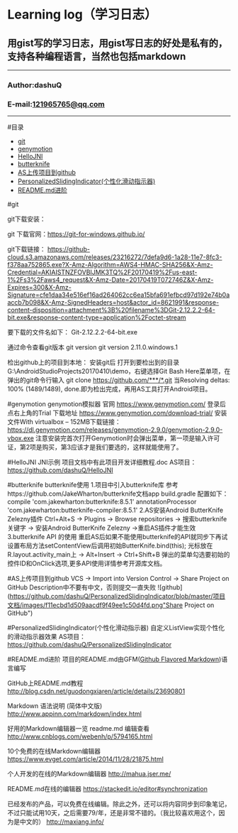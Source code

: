Learning log（学习日志）
======================
用gist写的学习日志，用gist写日志的好处是私有的，支持各种编程语言，当然也包括markdown
---------------------------------------------------------------------------
**********************************************
### Author:dashuQ
### E-mail:121965765@qq.com
**********************************************
#目录
* [git](#git)
* [genymotion](#genymotion)
* [HelloJNI](#HelloJNI)
* [butterknife](#butterknife)
* [AS上传项目到github](#AS上传项目到github)
* [PersonalizedSlidingIndicator(个性化滑动指示器)](#PersonalizedSlidingIndicator(个性化滑动指示器))
* [README.md进阶](#README.md进阶)

#git

git下载安装：

git 下载官网：https://git-for-windows.github.io/

git下载链接：
https://github-cloud.s3.amazonaws.com/releases/23216272/7defa9d6-1a28-11e7-8fc3-f378aa752865.exe?X-Amz-Algorithm=AWS4-HMAC-SHA256&X-Amz-Credential=AKIAISTNZFOVBIJMK3TQ%2F20170419%2Fus-east-1%2Fs3%2Faws4_request&X-Amz-Date=20170419T072746Z&X-Amz-Expires=300&X-Amz-Signature=cfe1daa34e516ef16ad264062cc6ea15bfa691efbcd97d192e74b0aaccb7b098&X-Amz-SignedHeaders=host&actor_id=8621991&response-content-disposition=attachment%3B%20filename%3DGit-2.12.2.2-64-bit.exe&response-content-type=application%2Foctet-stream

要下载的文件名如下：
Git-2.12.2.2-64-bit.exe

通过命令查看git版本
git version
git version 2.11.0.windows.1


检出github上的项目到本地：
安装git后
打开到要检出到的目录G:\AndroidStudioProjects20170410\demo，右键选择Git Bash Here菜单项，在弹出的git命令行输入 git clone https://github.com/***/*.git
当Resolving deltas: 100% (1489/1489), done.即为检出完成，再用AS工具打开Android项目。





#genymotion
genymotion模拟器
官网
https://www.genymotion.com/
登录后点右上角的Trial
下载地址
https://www.genymotion.com/download-trial/
安装文件With virtualbox – 152MB下载链接：
https://dl.genymotion.com/releases/genymotion-2.9.0/genymotion-2.9.0-vbox.exe
注意安装完首次打开Genymotion时会弹出菜单，第一项是输入许可证，第2项是购买，第3应该才是我们要选的，这样就能使用了。





#HelloJNI
JNI示例 项目文档中有此项目开发详细教程.doc
AS项目：https://github.com/dashuQ/HelloJNI





#butterknife
butterknife使用
1.项目中引入butterknife库
参考https://github.com/JakeWharton/butterknife文档app build.gradle 配置如下：
    compile 'com.jakewharton:butterknife:8.5.1'
    annotationProcessor 'com.jakewharton:butterknife-compiler:8.5.1'
2.AS安装Android ButterKnife Zelezny插件
Ctrl+Alt+S -> Plugins -> Browse repositories -> 搜索butterknife关键字 -> 安装Android ButterKnife Zelezny ->重启AS插件才能生效
3.butterknife API 的使用
重启AS后如果不能使用butterknife的API就同步下再试
设置布局方法setContentView后调用初始ButterKnife.bind(this);
光标放在R.layout.activity_main上 -> Alt+Insert -> Ctrl+Shift+B 弹出的菜单勾选要初始的控件ID和OnClick选项,更多API使用详情参考开源库文档。





#AS上传项目到github
VCS -> Import into Version Control -> Share Project on GitHub
Description中不要有中文，否则提交一直失败
![github](https://github.com/dashuQ/PersonalizedSlidingIndicator/blob/master/项目文档/images/f11ecbd1d509aacdf9f49ee1c50d4fd.png"Share Project on GitHub")





#PersonalizedSlidingIndicator(个性化滑动指示器)
自定义ListView实现个性化的滑动指示器效果
AS项目：https://github.com/dashuQ/PersonalizedSlidingIndicator





#README.md进阶
项目的README.md由GFM([Github Flavored Markdown](http://blog.csdn.net/guodongxiaren/article/details/23690801"GitHub上README写法暨GFM语法解读"))语言编写

GitHub上README.md教程
http://blog.csdn.net/guodongxiaren/article/details/23690801

Markdown 语法说明 (简体中文版)
http://www.appinn.com/markdown/index.html

好用的Markdown编辑器一览 readme.md 编辑查看
http://www.cnblogs.com/webenh/p/5794165.html

10个免费的在线Markdown编辑器
https://www.evget.com/article/2014/11/28/21875.html

个人开发的在线的Markdown编辑器
http://mahua.jser.me/

README.md在线的编辑器
https://stackedit.io/editor#synchronization

已经发布的产品，可以免费在线编辑。除此之外，还可以将内容同步到印象笔记，不过只能试用10天，之后需要79/年，还是非常不错的。（我比较喜欢用这个，因为是中文的）
http://maxiang.info/

